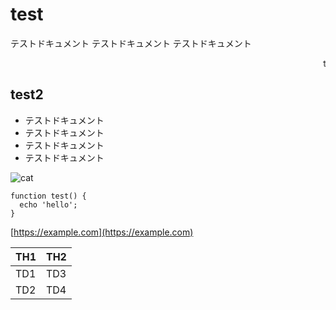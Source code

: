 #  test

テストドキュメント
テストドキュメント
テストドキュメント

<marquee>test</marquee>

## test2

- テストドキュメント
- テストドキュメント
- テストドキュメント
- テストドキュメント

![cat](https://placekitten.com/200/300)

```
function test() {
  echo 'hello';
}
```

[https://example.com](https://example.com)

| TH1 | TH2 |
----|----
| TD1 | TD3 |
| TD2 | TD4 |
